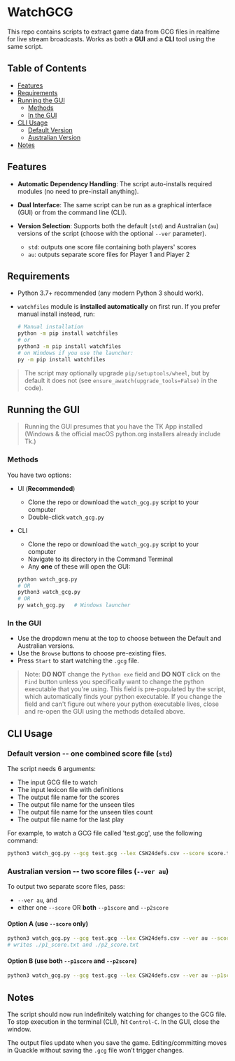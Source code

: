 # WatchGCG

This repo contains scripts to extract game data from GCG files in realtime for live stream broadcasts. Works as both a **GUI** and a **CLI** tool using the same script.

## Table of Contents
- [Features](#features)
- [Requirements](#requirements)
- [Running the GUI](#running-the-gui)
    - [Methods](#methods)
    - [In the GUI](#in-the-gui)
- [CLI Usage](#cli-usage)
   - [Default Version](#default-version----one-combined-score-file-std)
   - [Australian Version](#australian-version----two-score-files---ver-au)
- [Notes](#notes)

## Features

- **Automatic Dependency Handling**: The script auto-installs required modules (no need to pre-install anything).

- **Dual Interface**: The same script can be run as a graphical interface (GUI) or from the command line (CLI).

- **Version Selection**: Supports both the default (``std``) and Australian (``au``) versions of the script (choose with the optional ``--ver`` parameter).

   - ``std``: outputs one score file containing both players' scores
   - ``au``: outputs separate score files for Player 1 and Player 2

## Requirements
- Python 3.7+ recommended (any modern Python 3 should work).

- ``watchfiles`` module is **installed automatically** on first run. If you prefer manual install instead, run:

    ```bash
    # Manual installation
    python -m pip install watchfiles
    # or
    python3 -m pip install watchfiles
    # on Windows if you use the launcher:
    py -m pip install watchfiles
    ```
> The script may optionally upgrade ``pip/setuptools/wheel``, but by default it does not (see ``ensure_awatch(upgrade_tools=False)`` in the code).

## Running the GUI
>Running the GUI presumes that you have the TK App installed (Windows & the official macOS python.org installers already include Tk.)

### Methods
You have two options:
- UI (**Recommended**)
    - Clone the repo or download the ``watch_gcg.py`` script to your computer
    - Double-click ``watch_gcg.py``
- CLI
    - Clone the repo or download the ``watch_gcg.py`` script to your computer
    - Navigate to its directory in the Command Terminal
    - Any **one** of these will open the GUI:

    ```bash
    python watch_gcg.py
    # OR
    python3 watch_gcg.py
    # OR
    py watch_gcg.py   # Windows launcher
    ```
### In the GUI

- Use the dropdown menu at the top to choose between the Default and Australian versions. 
- Use the ``Browse`` buttons to choose pre-existing files.
- Press ``Start`` to start watching the ``.gcg`` file.

> Note: **DO NOT** change the ``Python exe`` field and **DO NOT** click on the ``Find`` button unless you specifically want to change the python executable that you're using. This field is pre-populated by the script, which automatically finds your python executable. If you change the field and can't figure out where your python executable lives, close and re-open the GUI using the methods detailed above. 


## CLI Usage

### Default version -- one combined score file (``std``)

The script needs 6 arguments:

- The input GCG file to watch
- The input lexicon file with definitions
- The output file name for the scores
- The output file name for the unseen tiles
- The output file name for the unseen tiles count
- The output file name for the last play

For example, to watch a GCG file called 'test.gcg', use the following command:

```bash
python3 watch_gcg.py --gcg test.gcg --lex CSW24defs.csv --score score.txt --unseen unseentiles.txt --count unseencount.txt --lp lastplay.txt
```

### Australian version -- two score files (``--ver au``)

To output two separate score files, pass:
- ``--ver au``, and
- either one ``--score`` OR **both** ``--p1score`` and ``--p2score``

#### Option A (use ``--score`` only)

```bash
python3 watch_gcg.py --gcg test.gcg --lex CSW24defs.csv --ver au --score score.txt --unseen unseentiles.txt --count unseencount.txt --lp lastplay.txt
# writes ./p1_score.txt and ./p2_score.txt
```

#### Option B (use both ``--p1score`` and ``--p2score``)

```bash
python3 watch_gcg.py --gcg test.gcg --lex CSW24defs.csv --ver au --p1score p1_score.txt --p2score p2_score.txt --unseen unseentiles.txt --count unseencount.txt --lp lastplay.txt

```

## Notes
The script should now run indefinitely watching for changes to the GCG file. To stop execution in the terminal (CLI), hit ``Control-C``. In the GUI, close the window.

The output files update when you save the game. Editing/committing moves in Quackle without saving the ``.gcg`` file won’t trigger changes.
